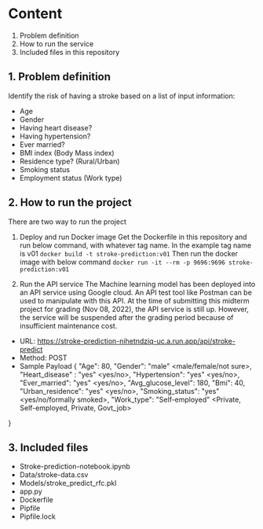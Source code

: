 
# Content
1. Problem definition
2. How to run the service
3. Included files in this repository

## 1. Problem definition
Identify the risk of having a stroke based on a list of input information:
 + Age
 + Gender
 + Having heart disease?
 + Having hypertension?
 + Ever married?
 + BMI index (Body Mass index)
 + Residence type? (Rural/Urban)
 + Smoking status
 + Employment status (Work type)

## 2. How to run the project
There are two way to run the project

1. Deploy and run Docker image
Get the Dockerfile in this repository and run below command, with whatever tag name. In the example tag name is v01
   ```docker build -t stroke-prediction:v01```
  Then run the docker image with below command
   ```docker run -it --rm -p 9696:9696 stroke-prediction:v01```
    
 
2. Run the API service 
The Machine learning model has been deployed into an API service using Google cloud.
An API test tool like Postman can be used to manipulate with this API.
At the time of submitting this midterm project for grading (Nov 08, 2022), the API service is still up.
However, the service will be suspended after the grading period because of insufficient maintenance cost.

+ URL: https://stroke-prediction-nihetndziq-uc.a.run.app/api/stroke-predict
+ Method: POST
+ Sample Payload
{
 "Age": 80, 
 "Gender": "male" <male/female/not sure>, 
 "Heart_disease" : "yes" <yes/no>,
 "Hypertension": "yes"  <yes/no>,
 "Ever_married": "yes"  <yes/no>,
 "Avg_glucose_level": 180,
 "Bmi": 40,
 "Urban_residence": "yes" <yes/no>,
 "Smoking_status": "yes" <yes/no/formally smoked>,
 "Work_type": "Self-employed"  <Private, Self-employed, Private, Govt_job>
  
}

## 3. Included files
+ Stroke-prediction-notebook.ipynb
+ Data/stroke-data.csv
+ Models/stroke_predict_rfc.pkl
+ app.py
+ Dockerfile
+ Pipfile
+ Pipfile.lock




